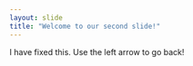 ```yaml
---
layout: slide
title: "Welcome to our second slide!"
---
```

I have fixed this.
Use the left arrow to go back!
